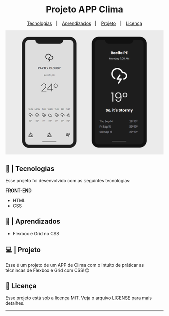 <h1 align="center"> Projeto APP Clima </h1>

<p align="center">
  <a href="#-tecnologias">Tecnologias</a>&nbsp;&nbsp;&nbsp;|&nbsp;&nbsp;&nbsp;
  <a href="#-projeto">Aprendizados</a>&nbsp;&nbsp;&nbsp;|&nbsp;&nbsp;&nbsp;
  <a href="#-projeto">Projeto</a>&nbsp;&nbsp;&nbsp;|&nbsp;&nbsp;&nbsp;
  <a href="#memo-licença">Licença</a>
</p>

![Projeto Preview](https://github.com/erik-nathan/app-clima/blob/master/project-preview/project-preview.png?raw=true)

## 🚀 | Tecnologias

Esse projeto foi desenvolvido com as seguintes tecnologias:

**FRONT-END**     
- HTML
- CSS 

## 🎈 | Aprendizados
- Flexbox e Grid no CSS

## 💻 | Projeto

Esse é um projeto de um APP de Clima com o intuito de práticar as técnincas de Flexbox e Grid com CSS!😉

## :memo: Licença

Esse projeto está sob a licença MIT. Veja o arquivo [LICENSE](LICENSE.md) para mais detalhes.

---